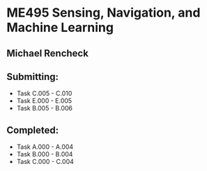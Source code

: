 # ME495 Sensing, Navigation, and Machine Learning
## Michael Rencheck

## Submitting:

  - Task C.005 - C.010
  - Task E.000 - E.005
  - Task B.005 - B.006

## Completed:

- Task A.000 - A.004
- Task B.000 - B.004
- Task C.000 - C.004
